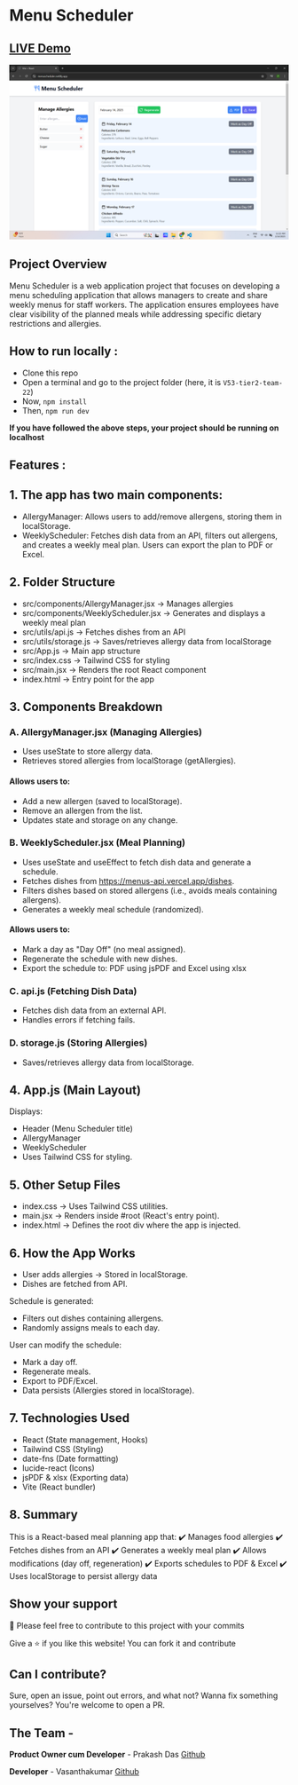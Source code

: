 # Menu Scheduler

## [LIVE Demo](https://menuscheduler.netlify.app/)

![menuscheduler](images/menuscheduler.png)

## Project Overview

Menu Scheduler is a web application project that focuses on developing a menu scheduling application that allows managers to create and share weekly menus for staff workers. The application ensures employees have clear visibility of the planned meals while addressing specific dietary restrictions and allergies.

## How to run locally :

- Clone this repo
- Open a terminal and go to the project folder (here, it is `V53-tier2-team-22`)
- Now, `npm install`
- Then, `npm run dev`

**If you have followed the above steps, your project should be running on localhost**

## Features :

## 1. The app has two main components:

* AllergyManager: Allows users to add/remove allergens, storing them in localStorage.
* WeeklyScheduler: Fetches dish data from an API, filters out allergens, and creates a weekly meal plan. Users can export the plan to PDF or Excel.

## 2. Folder Structure
* src/components/AllergyManager.jsx → Manages allergies
* src/components/WeeklyScheduler.jsx → Generates and displays a weekly meal plan
* src/utils/api.js → Fetches dishes from an API
* src/utils/storage.js → Saves/retrieves allergy data from localStorage
* src/App.js → Main app structure
* src/index.css → Tailwind CSS for styling
* src/main.jsx → Renders the root React component
* index.html → Entry point for the app

## 3. Components Breakdown

### A. AllergyManager.jsx (Managing Allergies)

* Uses useState to store allergy data.
* Retrieves stored allergies from localStorage (getAllergies).

#### Allows users to:

* Add a new allergen (saved to localStorage).
* Remove an allergen from the list.
* Updates state and storage on any change.

### B. WeeklyScheduler.jsx (Meal Planning)

* Uses useState and useEffect to fetch dish data and generate a schedule.
* Fetches dishes from https://menus-api.vercel.app/dishes.
* Filters dishes based on stored allergens (i.e., avoids meals containing allergens).
* Generates a weekly meal schedule (randomized).

#### Allows users to:

* Mark a day as "Day Off" (no meal assigned).
* Regenerate the schedule with new dishes.
* Export the schedule to: PDF using jsPDF and Excel using xlsx

### C. api.js (Fetching Dish Data)

* Fetches dish data from an external API.
* Handles errors if fetching fails.

### D. storage.js (Storing Allergies)

* Saves/retrieves allergy data from localStorage.

## 4. App.js (Main Layout)

Displays:
* Header (Menu Scheduler title)
* AllergyManager
* WeeklyScheduler
* Uses Tailwind CSS for styling.

## 5. Other Setup Files

* index.css → Uses Tailwind CSS utilities.
* main.jsx → Renders <App /> inside #root (React's entry point).
* index.html → Defines the root div where the app is injected.

## 6. How the App Works

* User adds allergies → Stored in localStorage.
* Dishes are fetched from API.

Schedule is generated:
* Filters out dishes containing allergens.
* Randomly assigns meals to each day.

User can modify the schedule:
* Mark a day off.
* Regenerate meals.
* Export to PDF/Excel.
* Data persists (Allergies stored in localStorage).

## 7. Technologies Used

* React (State management, Hooks)
* Tailwind CSS (Styling)
* date-fns (Date formatting)
* lucide-react (Icons)
* jsPDF & xlsx (Exporting data)
* Vite (React bundler)

## 8. Summary

This is a React-based meal planning app that: ✔️ Manages food allergies
✔️ Fetches dishes from an API
✔️ Generates a weekly meal plan
✔️ Allows modifications (day off, regeneration)
✔️ Exports schedules to PDF & Excel
✔️ Uses localStorage to persist allergy data



## Show your support

📌 Please feel free to contribute to this project with your commits

Give a ⭐ if you like this website! You can fork it and contribute

## Can I contribute?

Sure, open an issue, point out errors, and what not? Wanna fix something yourselves? You're welcome to open a PR.


## The Team -

**Product Owner cum Developer** - Prakash Das [Github](https://github.com/prakshh) 

**Developer** - Vasanthakumar [Github](https://github.com/cpvasanth)
